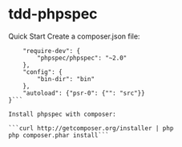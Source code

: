 # tdd-phpspec

Quick Start
Create a composer.json file:
```{
    "require-dev": {
        "phpspec/phpspec": "~2.0"
    },
    "config": {
        "bin-dir": "bin"
    },
    "autoload": {"psr-0": {"": "src"}}
}```

Install phpspec with composer:

```curl http://getcomposer.org/installer | php
php composer.phar install```
